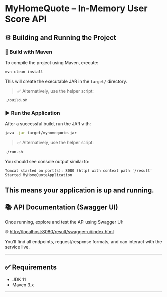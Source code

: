 
# MyHomeQuote – In-Memory User Score API

## ⚙️ Building and Running the Project

### 🔨 Build with Maven

To compile the project using Maven, execute:

```bash
mvn clean install
```

This will create the executable JAR in the `target/` directory.

> ✅ Alternatively, use the helper script:
```bash
./build.sh
```

### ▶️ Run the Application

After a successful build, run the JAR with:

```bash
java -jar target/myhomequote.jar
```
> ✅ Alternatively, use the helper script:
```bash
./run.sh
```

You should see console output similar to:

```
Tomcat started on port(s): 8080 (http) with context path '/result'
Started MyHomeQuoteApplication
```

This means your application is up and running.
---

## 📚 API Documentation (Swagger UI)

Once running, explore and test the API using Swagger UI:

🌐 [http://localhost:8080/result/swagger-ui/index.html](http://localhost:8080/result/swagger-ui/index.html)

You’ll find all endpoints, request/response formats, and can interact with the service live.

---

## ✅ Requirements

- JDK 11
- Maven 3.x

---
